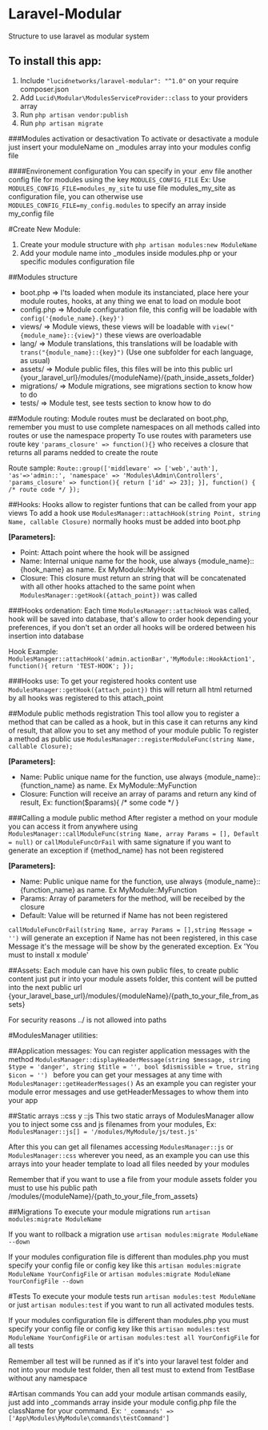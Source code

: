 # Laravel-Modular
Structure to use laravel as modular system

## To install this app:
1. Include `"lucidnetworks/laravel-modular": "^1.0"` on your require composer.json
2. Add `Lucid\Modular\ModulesServiceProvider::class` to your providers array
3. Run `php artisan vendor:publish`
4. Run `php artisan migrate`

###Modules activation or desactivation
To activate or desactivate a module just insert your moduleName on _modules array into your modules config file

####Environement configuration
You can specify in your .env file another config file for modules using the key `MODULES_CONFIG_FILE` Ex: Use `MODULES_CONFIG_FILE=modules_my_site` tu use file modules\_my\_site as configuration file, you can otherwise use `MODULES_CONFIG_FILE=my_config.modules` to specify an array inside my_config file

#Create New Module:
1. Create your module structure with `php artisan modules:new ModuleName`
2. Add your module name into _modules inside modules.php or your specific modules configuration file

##Modules structure
 * boot.php => I'ts loaded when module its instanciated, place here your module routes, hooks, at any thing we enat to load on module boot
 * config.php => Module configuration file, this config will be loadable with `config('{module_name}.{key}')`
 * views/ => Module views, these views will be loadable with `view("{module_name}::{view}")` these views are overloadable
 * lang/ => Module translations, this translations will be loadable with `trans("{module_name}::{key}")` (Use one subfolder for each language, as usual)
 * assets/ => Module public files, this files will be into this public url {your_laravel_url}/modules/{moduleName}/{path_inside_assets_folder}
 * migrations/ => Module migrations, see migrations section to know how to do
 * tests/ => Module test, see tests section to know how to do

##Module routing:
Module routes must be declarated on boot.php, remember you must to use complete namespaces on all methods called into routes or use the namespace property
To use routes with parameters use route key `'params_closure' => function(){}` who receives a closure that returns all params nedded to create the route

Route sample: `Route::group(['middleware' => ['web','auth'], 'as'=>'admin::', 'namespace' => 'Modules\Admin\Controllers', 
'params_closure' => function(){ return ['id' => 23]; }], function() { /* route code */ });`

##Hooks:
Hooks allow to register funtions that can be called from your app views
To add a hook use `ModulesManager::attachHook(string Point, string Name, callable Closure)` normally hooks must be added into boot.php 

**[Parameters]:**

* Point: Attach point where the hook will be assigned
* Name: Internal unique name for the hook, use always {module_name}::{hook_name} as name. Ex MyModule::MyHook
* Closure: This closure must return an string that will be concatenated with all other hooks attached to the same point when `ModulesManager::getHook({attach_point})` was called

###Hooks ordenation:
Each time ` ModulesManager::attachHook ` was called, hook will be saved into database, that's allow to order hook depending your preferences, if you don't set an order all hooks will be ordered between his insertion into database

Hook Example: 
`ModulesManager::attachHook('admin.actionBar','MyModule::HookAction1', function(){ return 'TEST-HOOK'; });`

###Hooks use:
To get your registered hooks content use `ModulesManager::getHook({attach_point})` this will return all html returned by all hooks was registered to this attach_point

##Module public methods registration
This tool allow you to register a method that can be called as a hook, but in this case it can returns any kind of result, that allow you to set any method of your module public
To register a method as public use ` ModulesManager::registerModuleFunc(string Name, callable Closure); `

**[Parameters]:**

* Name: Public unique name for the function, use always {module_name}::{function_name} as name. Ex MyModule::MyFunction
* Closure: Function will receive an array of params and return any kind of result, Ex: function($params){ /* some code */ }
	
###Calling a module public method
After register a method on your module you can access it from anywhere using
`ModulesManager::callModuleFunc(string Name, array Params = [], Default = null)` or `callModuleFuncOrFail` with same signature if you want to generate an exception if {method_name} has not been registered

**[Parameters]:**

* Name: Public unique name for the function, use always {module_name}::{function_name} as name. Ex MyModule::MyFunction
* Params: Array of parameters for the method, will be receibed by the closure
* Default: Value will be returned if Name has not been registered

`callModuleFuncOrFail(string Name, array Params = [],string Message = '')` will generate an exception if Name has not been registered, in this case Message it's the message will be show by the generated exception. Ex 'You must to install x module' 
	
##Assets:
Each module can have his own public files, to create public content just put ir into your module assets folder, this content will be putted into the next public url
{your_laravel_base_url}/modules/{moduleName}/{path_to_your_file_from_assets}

For security reasons ../ is not allowed into paths

#ModulesManager utilities:

##Application messages:
You can register application messages with the method `ModulesManager::displayHeaderMessage(string $message, string $type = 'danger', string $title = '', bool $dismissible = true, string $icon = '') `
before you can get your messages at any time with  `ModulesManager::getHeaderMessages()` As an example you can register your module error messages and use getHeaderMessages to whow them into your app

##Static arrays ::css y ::js
This two static arrays of ModulesManager allow you to inject some css and js filenames from your modules, Ex: `ModulesManager::js[] = '/modules/MyModule/js/test.js'`

After this you can get all filenames accessing `ModulesManager::js` or `ModulesManager::css` wherever you need, as an example you can use this arrays into your header template to load all files needed by your modules

Remember that if you want to use a file from your module assets folder you must to use his public path /modules/{moduleName}/{path_to_your_file_from_assets}

##Migrations
To execute your module migrations run `artisan modules:migrate ModuleName`

If you want to rollback a migration use `artisan modules:migrate ModuleName --down`

If your modules configuration file is different than modules.php you must specify your config file or config key like this `artisan modules:migrate ModuleName YourConfigFile` or `artisan modules:migrate ModuleName YourConfigFile --down`

#Tests
To execute your module tests run `artisan modules:test ModuleName` or just `artisan modules:test` if you want to run all activated modules tests. 

If your modules configuration file is different than modules.php you must specify your config file or config key like this `artisan modules:test ModuleName YourConfigFile` or `artisan modules:test all YourConfigFile` for all tests

Remember all test will be runned as if it's into your laravel test folder and not into your module test folder, then all test must to extend from TestBase without any namespace
	
#Artisan commands
You can add your module artisan commands easily, just add into _commands array inside your module config.php file the className for your command. Ex: ` '_commands' => ['App\Modules\MyModule\commands\testCommand'] `

